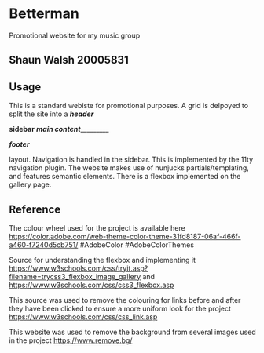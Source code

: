 # Betterman
Promotional website for my music group

## Shaun Walsh 20005831

## Usage
This is a standard webiste for promotional purposes. A grid is delpoyed to split the site into a 
___________________________header___________________________

__sidebar__  _____________main content______________________

___________________________footer___________________________

layout. Navigation is handled in the sidebar. This is implemented by the 11ty navigation plugin. The website makes use of nunjucks partials/templating, and features semantic elements. There is a flexbox implemented on the gallery page. 


## Reference
The colour wheel used for the project is available here https://color.adobe.com/web-theme-color-theme-31fd8187-06af-466f-a460-f7240d5cb751/ #AdobeColor #AdobeColorThemes 

Source for understanding the flexbox and implementing it https://www.w3schools.com/css/tryit.asp?filename=trycss3_flexbox_image_gallery and https://www.w3schools.com/css/css3_flexbox.asp

This source was used to remove the colouring for links before and after they have been clicked to ensure a more uniform look for the project https://www.w3schools.com/css/css_link.asp

This website was used to remove the background from several images used in the project https://www.remove.bg/